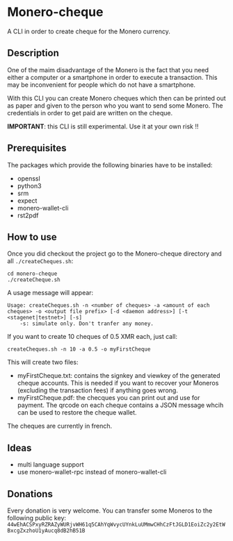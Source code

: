 # Monero-cheque

A CLI in order to create cheque for the Monero currency.

## Description

One of the maim disadvantage of the Monero is the fact that you need either a computer or a smartphone in order to execute a transaction. This may be inconvenient for people which do not have a smartphone.

With this CLI you can create Monero cheques which then can be printed out as paper and given to the person who you want to send some Monero. The credentials in order to get paid are written on the cheque.

**IMPORTANT**: this CLI is still experimental. Use it at your own risk !!

## Prerequisites

The packages which provide the following binaries have to be installed:

 - openssl
 - python3
 - srm
 - expect
 - monero-wallet-cli
 - rst2pdf
 
## How to use

Once you did checkout the project go to the Monero-cheque directory and all `./createCheques.sh`:
```
cd monero-cheque
./createCheque.sh
```
A usage message will appear:
```
Usage: createCheques.sh -n <number of cheques> -a <amount of each cheques> -o <output file prefix> [-d <daemon address>] [-t <stagenet|testnet>] [-s]
    -s: simulate only. Don't tranfer any money.
```

If you want to create 10 cheques of 0.5 XMR each, just call:
```
createCheques.sh -n 10 -a 0.5 -o myFirstCheque

```

This will create two files:
 - myFirstCheque.txt: contains the signkey and viewkey of the generated cheque accounts. This is needed if you want to recover your Moneros (excluding the transaction fees) if anything goes wrong.
 - myFirstCheque.pdf: the checques you can print out and use for payment. The qrcode on each cheque contains a JSON message whcih can be used to restore the cheque wallet.

The cheques are currently in french.

## Ideas

 - multi language support
 - use monero-wallet-rpc instead of monero-wallet-cli
 
 
## Donations

Every donation is very welcome. You can transfer some Moneros to the following public key: `44wEhACSPxyRZRAZyWURjvWH61q5CAhYqWvycUYnkLuUMmwCHhCzFtJGLD1EoiZc2y2EtWBxcgZxzhoU1yAucq8dB2hB51B`

